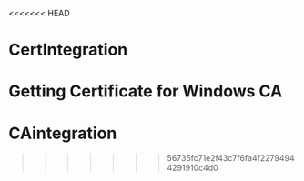 <<<<<<< HEAD
# CertIntegration
Getting Certificate for Windows CA 
=======
# CAintegration
>>>>>>> 56735fc71e2f43c7f6fa4f22794944291910c4d0
